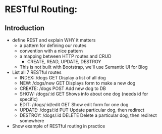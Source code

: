 # RESTful Routing:

## Introduction
- define REST and explain WHY it matters
    - a pattern for defining our routes
    - convention with a nice pattern
    - a mapping between HTTP routes and CRUD
        - CREATE, READ, UPDATE, DESTROY
    - This is not built with Bootstrap, we'll use Semantic UI for Blog
- List all 7 RESTful routes
    - INDEX:    /dogs           GET     Display a list of all dog
    - NEW:      /dogs/new       GET     Displays form to make a new dog
    - CREATE:   /dogs           POST    Add new dog to DB 
    - SHOW:     /dogs/:id       GET     Shows info about one dog (needs id for specific)
    - EDIT:     /dogs/:id/edit  GET     Show edit form for one dog
    - UPDATE:   /dogs/:id       PUT     Update particular dog, then redirect
    - DESTROY:  /dogs/:id       DELETE  Delete a particular dog, then redirect somewhere
- Show example of RESTful routing in practice
